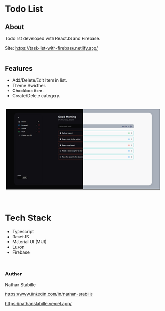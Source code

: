 # Todo List

## About

Todo list developed with ReactJS and Firebase.

Site: https://task-list-with-firebase.netlify.app/
<br>
<br>



## Features

- Add/Delete/Edit Item in list.
- Theme Swicther.
- Checkbox item.
- Create/Delete category.

<br>
<div style= "display: flex">
<img style="border: solid 1px; margin: 3px;" src="./public/github/screenshot.png">
</div>
<br>
<br>

# Tech Stack

- Typescript
- ReactJS
- Material UI (MUI)
- Luxon
- Firebase

<br>

### Author

Nathan Stabille

https://www.linkedin.com/in/nathan-stabille

https://nathanstabille.vercel.app/
